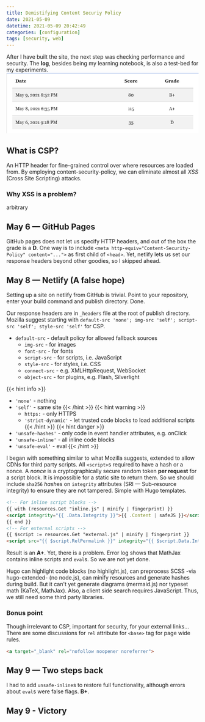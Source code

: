 ```yaml
---
title: Demistifying Content Securiy Policy
date: 2021-05-09
datetime: 2021-05-09 20:42:49 
categories: [configuration]
tags: [security, web]
---
```


After I have built the site, the next step was checking performance and security. The **log**, besides being my learning notebook, is also a test-bed for my experiments.
![[Mozilla Observatory](https://observatory.mozilla.org/analyze/c6p.netlify.app) security grades](attachments/2021-05-09-20-54-11.png)
<!--more-->
## What is CSP?
An HTTP header for fine-grained control over where resources are loaded from. By employing content-security-policy, we can eliminate almost all *XSS* (Cross Site Scripting) attacks.

### Why XSS is a problem?
 arbitrary 

## May 6 — GitHub Pages
GitHub pages does not let us specify HTTP headers, and out of the box the grade is a **D**. One way is to include `<meta http-equiv="Content-Security-Policy" content="...">` as first child of `<head>`. Yet, netlify lets us set our response headers beyond other goodies, so I skipped ahead.

## May 8 — Netlify (A false hope)
Setting up a site on netlify from GitHub is trivial. Point to your repository, enter your build command and publish directory. Done.

Our response headers are in `_headers` file at the root of publish directory. Mozilla suggest starting with `default-src 'none'; img-src 'self'; script-src 'self'; style-src 'self'` for CSP.

* `default-src` - default policy for allowed fallback sources
  * `img-src` - for images
  * `font-src` - for fonts
  * `script-src` - for scripts, i.e. JavaScript
  * `style-src` - for styles, i.e. CSS
  * `connect-src` - e.g. XMLHttpRequest, WebSocket
  * `object-src` - for plugins, e.g. Flash, Silverlight

{{< hint info >}}
* `'none'` - nothing
* `'self'` - same site
{{< /hint >}}
{{< hint warning >}}
  * `https:` - only HTTPS
  * `'strict-dynamic'` - let trusted code blocks to load additional scripts
{{< /hint >}}
{{< hint danger >}}
* `'unsafe-hashes'` - only code in event handler attributes, e.g. onClick
* `'unsafe-inline'` - all inline code blocks
* `'unsafe-eval'` - eval
{{< /hint >}}

I began with something similar to what Mozilla suggests, extended to allow CDNs for third party scripts. All `<script>`s required to have a hash or a nonce. A *nonce* is a cryptographically secure random token **per request** for a script block. It is impossible for a static site to return them. So we should include `sha256` *hash*es on `integrity` attributes (SRI — Sub-resource integrity) to ensure they are not tampered. Simple with Hugo templates.  
```html
<!-- For inline script blocks -->
{{ with (resources.Get "inline.js" | minify | fingerprint) }}
<script integrity="{{ .Data.Integrity }}">{{ .Content | safeJS }}</script>
{{ end }}
<!-- For external scripts -->
{{ $script := resources.Get "external.js" | minify | fingerprint }}
<script src="{{ $script.RelPermalink }}" integrity="{{ $script.Data.Integrity }}"></script>
```
Result is an **A+**. Yet, there is a problem. Error log shows that MathJax contains inline scripts and `eval`s. So we are not yet done.

Hugo can highlight code blocks (no highlight.js), can preprocess SCSS -via hugo-extended- (no node.js), can minify resources and generate hashes during build. But it can't yet generate diagrams (mermaid.js) nor typeset math (KaTeX, MathJax). Also, a client side search requires JavaScript. Thus, we still need some third party libraries. 

### Bonus point
Though irrelevant to CSP, important for security, for your external links...
There are some discussions for `rel` attribute for `<base>` tag for page wide rules.
```html
<a target="_blank" rel="nofollow noopener noreferrer">
``` 

## May 9 — Two steps back 
I had to add `unsafe-inline`s to restore full functionality, although errors about `eval`s were false flags. **B+**.

## May 9 - Victory